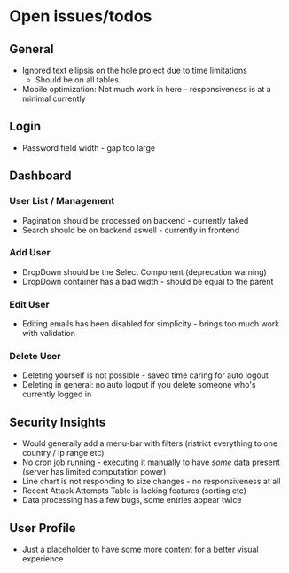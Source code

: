 # Open issues/todos
## General
- Ignored text ellipsis on the hole project due to time limitations
  - Should be on all tables
- Mobile optimization: Not much work in here - responsiveness is at a minimal currently

## Login
- Password field width - gap too large

## Dashboard
### User List / Management
- Pagination should be processed on backend - currently faked
- Search should be on backend aswell - currently in frontend

### Add User
- DropDown should be the Select Component (deprecation warning)
- DropDown container has a bad width - should be equal to the parent

### Edit User
- Editing emails has been disabled for simplicity - brings too much work with validation

### Delete User
- Deleting yourself is not possible - saved time caring for auto logout
- Deleting in general: no auto logout if you delete someone who's currently logged in

## Security Insights
- Would generally add a menu-bar with filters (ristrict everything to one country / ip range etc)
- No cron job running - executing it manually to have _some_ data present (server has limited computation power)
- Line chart is not responding to size changes - no responsiveness at all
- Recent Attack Attempts Table is lacking features (sorting etc)
- Data processing has a few bugs, some entries appear twice

## User Profile
- Just a placeholder to have some more content for a better visual experience